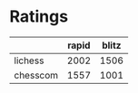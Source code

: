 # Ratings

|          | rapid | blitz |
|----------|-------|-------|
| lichess  | 2002 | 1506 |
| chesscom | 1557 | 1001 |
